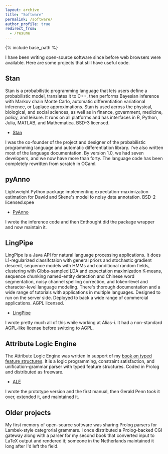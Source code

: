 ```yaml
---
layout: archive
title: "Software"
permalink: /software/
author_profile: true
redirect_from:
  - /resume
---
```


{% include base_path %}

I have been writing open-source software since before web browsers were available.  Here are some projects that still have useful code.  


## Stan

Stan is a probabilistic programming language that lets users define a probabilistic model, translates it to C++, then performs Bayesian inference with Markov chain Monte Carlo, automatic differentiation variational inference, or Laplace approximations.  Stan is used across the physical, biological, and social sciences, as well as in finance, government, medicine, policy, and leisure.  It runs on all platforms and has interfaces in R, Python, Julia, MATLAB, and Mathematica.  BSD-3 licensed.

* [Stan](https://mc-stan.org)

I was the co-founder of the project and designer of the probabilistic programming language and automatic differentiation library.  I've also written most of the language documentation.  By version 1.0, we had seven developers, and we now have more than forty.
The language code has been completely rewritten from scratch in OCaml.

## pyAnno

Lightweight Python package implementing expectation-maximization estimation for Dawid and Skene's model fo noisy data annotation.  BSD-2 licensed.spee

* [PyAnno](https://pypi.org/project/pyanno/)

I wrote the inference code and then Enthought did the package wrapper and now maintain it.


## LingPipe

LingPipe is a Java API for natural language processing applications.  It does L1-regularized classifctaion with general priors and stochastic gradient descent, sequence models with HMMs and conditional random fields, clustering with Gibbs-sampled LDA and expectation maximization K-means, sequence chunking named-entity detection and Chinese word segmentation, noisy channel spelling correction, and token-level and character-level language modeling.  There's thorough documentation and a wide range of tutorials with applications in multiple languages.  Designed to run on the server side.  Deployed to back a wide range of commercial applications.  AGPL licensed.

* [LingPipe](http://www.alias-i.com/lingpipe/)

I wrote pretty much all of this while working at Alias-i.  It had a non-standard AGPL-like license before switcing to AGPL.


## Attribute Logic Engine

The Attribute Logic Engine was written in support of my [book on typed feature structures]( https://www.amazon.com/Logic-Typed-Feature-Structures-Applications/dp/0521022541).  It is a logic programming, constraint satisfaction, and unification-grammar parser with typed feature structures.  Coded in Prolog and distributed as freeware.

* [ALE](http://www.cs.toronto.edu/~gpenn/ale.html)

I wrote the prototype version and the first manual, then Gerald Penn took it over, extended it, and maintained it.


## Older projects

My first memory of open-source software was sharing Prolog parsers for Lambek-style categrorial grammars.  I once distributed a Prolog-backed CGI gateway along with a parser for my second book that converted input to LaTeX output and rendered it;  someone in the Netherlands maintained it long after I'd left the field.
